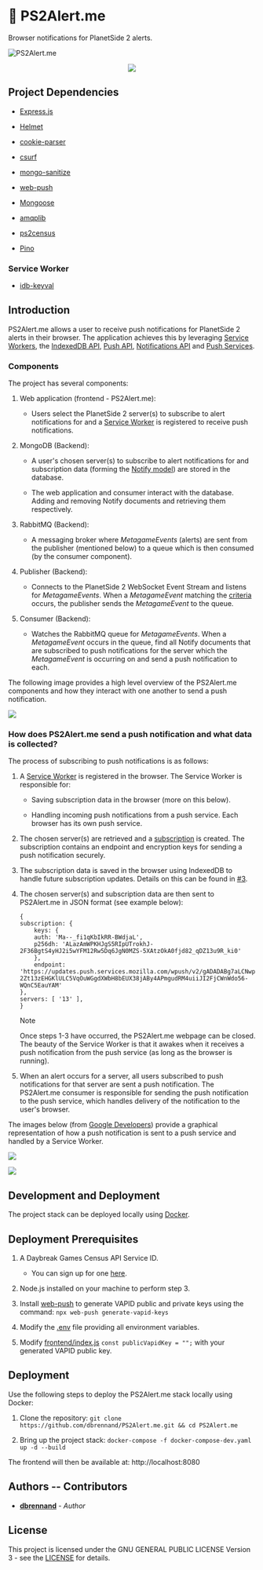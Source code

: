 # 🚨 PS2Alert.me

Browser notifications for PlanetSide 2 alerts.

![PS2Alert.me](images/PS2AlertMe.png)

<p align="center">
  <img src="images/notification.png"/>
</p>

## Project Dependencies

* [Express.js](https://expressjs.com/)

* [Helmet](https://www.npmjs.com/package/helmet)

* [cookie-parser](https://github.com/expressjs/cookie-parser)

* [csurf](https://github.com/expressjs/csurf)

* [mongo-sanitize](https://github.com/vkarpov15/mongo-sanitize)

* [web-push](https://www.npmjs.com/package/web-push)

* [Mongoose](https://mongoosejs.com/)

* [amqplib](https://github.com/squaremo/amqp.node)

* [ps2census](https://github.com/microwavekonijn/ps2census)

* [Pino](https://github.com/pinojs/pino)

### Service Worker

* [idb-keyval](https://github.com/jakearchibald/idb-keyval)

## Introduction

PS2Alert.me allows a user to receive push notifications for PlanetSide 2 alerts in their browser. The application achieves this by leveraging [Service Workers](https://developers.google.com/web/fundamentals/primers/service-workers), the [IndexedDB API](https://developer.mozilla.org/en-US/docs/Web/API/IndexedDB_API), [Push API](https://developer.mozilla.org/en-US/docs/Web/API/Push_API), [Notifications API](https://developer.mozilla.org/en-US/docs/Web/API/Notifications_API) and [Push Services](https://developers.google.com/web/ilt/pwa/introduction-to-push-notifications#push_notification_terms).

### Components

The project has several components:

1. Web application (frontend - PS2Alert.me):

    - Users select the PlanetSide 2 server(s) to subscribe to alert notifications for and a [Service Worker](frontend/sw.js) is registered to receive push notifications.

2. MongoDB (Backend):

    - A user's chosen server(s) to subscribe to alert notifications for and subscription data (forming the [Notify model](backend/models/notifyModel.mjs)) are stored in the database.

    - The web application and consumer interact with the database. Adding and removing Notify documents and retrieving them respectively.

3. RabbitMQ (Backend):

    - A messaging broker where *MetagameEvents* (alerts) are sent from the publisher (mentioned below) to a queue which is then consumed (by the consumer component).

4. Publisher (Backend):

    - Connects to the PlanetSide 2 WebSocket Event Stream and listens for *MetagameEvents*. When a *MetagameEvent* matching the [criteria](https://github.com/dbrennand/PS2Alert.me/blob/v2/backend/publisher/publisher.mjs#L53) occurs, the publisher sends the *MetagameEvent* to the queue.

5. Consumer (Backend):

    - Watches the RabbitMQ queue for *MetagameEvents*. When a *MetagameEvent* occurs in the queue, find all Notify documents that are subscribed to push notifications for the server which the *MetagameEvent* is occurring on and send a push notification to each.

The following image provides a high level overview of the PS2Alert.me components and how they interact with one another to send a push notification.

![](images/ps2alertmediagram.png)

### How does PS2Alert.me send a push notification and what data is collected?

The process of subscribing to push notifications is as follows:

1. A [Service Worker](frontend/sw.js) is registered in the browser. The Service Worker is responsible for:

    - Saving subscription data in the browser (more on this below).

    - Handling incoming push notifications from a push service. Each browser has its own push service.

2. The chosen server(s) are retrieved and a [subscription](https://developer.mozilla.org/en-US/docs/Web/API/PushSubscription) is created. The subscription contains an endpoint and encryption keys for sending a push notification securely.

3. The subscription data is saved in the browser using IndexedDB to handle future subscription updates. Details on this can be found in [#3](https://github.com/dbrennand/PS2Alert.me/issues/3#issuecomment-1048830172).

4. The chosen server(s) and subscription data are then sent to PS2Alert.me in JSON format (see example below):

    ```
    {
    subscription: {
        keys: {
        auth: 'Ma--_fi1qKbIkRR-BWdjaL',
        p256dh: 'ALazAmWPKHJgS5RIpUTrokhJ-2F36BgtS4yHJ2i5wYFM12Rw5Dq6JgN0MZS-5XAtzOkA0fjd82_qDZ13u9R_ki0'
        },
        endpoint: 'https://updates.push.services.mozilla.com/wpush/v2/gADADABg7aLCNwpbXma7Xkx5Oy90BY_yfChS4GXeb8fKPAb5nAi77iRqPdljCA0hX_6ADgaShrAL0CQTwqzqCXLhROWNRH0ddTIn7Eb29o-2Zt13zEHGKlULC5VqOuWGgdXWbH8bEUX38jABy4APmgudRM4uiiJI2FjCWnWdo56-WQnC5EauYAM'
    },
    servers: [ '13' ],
    }
    ```

    > [!NOTE]
    >
    > Once steps 1-3 have occurred, the PS2Alert.me webpage can be closed. The beauty of the Service Worker is that it awakes when it receives a push notification from the push service (as long as the browser is running).

5. When an alert occurs for a server, all users subscribed to push notifications for that server are sent a push notification. The PS2Alert.me consumer is responsible for sending the push notification to the push service, which handles delivery of the notification to the user's browser.

The images below (from [Google Developers](https://developers.google.com/web/fundamentals/push-notifications/how-push-works)) provide a graphical representation of how a push notification is sent to a push service and handled by a Service Worker.

![](https://developers.google.com/web/fundamentals/push-notifications/images/svgs/server-to-push-service.svg)

![](https://developers.google.com/web/fundamentals/push-notifications/images/svgs/push-service-to-sw-event.svg)

## Development and Deployment

The project stack can be deployed locally using [Docker](https://www.docker.com/).

## Deployment Prerequisites

1. A Daybreak Games Census API Service ID.

    - You can sign up for one [here](https://census.daybreakgames.com/#devSignup).

2. Node.js installed on your machine to perform step 3.

3. Install [web-push](https://www.npmjs.com/package/web-push) to generate VAPID public and private keys using the command: `npx web-push generate-vapid-keys`

4. Modify the [.env](.env) file providing all environment variables.

5. Modify [frontend/index.js](frontend/index.js#L2) `const publicVapidKey = "";` with your generated VAPID public key.

## Deployment

Use the following steps to deploy the PS2Alert.me stack locally using Docker:

1. Clone the repository: `git clone https://github.com/dbrennand/PS2Alert.me.git && cd PS2Alert.me`

2. Bring up the project stack: `docker-compose -f docker-compose-dev.yaml up -d --build`

The frontend will then be available at: http://localhost:8080

## Authors -- Contributors

* [**dbrennand**](https://github.com/dbrennand) - *Author*

## License
This project is licensed under the GNU GENERAL PUBLIC LICENSE Version 3 - see the [LICENSE](LICENSE) for details.
